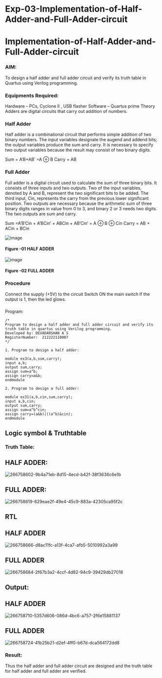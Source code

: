 # Exp-03-Implementation-of-Half-Adder-and-Full-Adder-circuit

# Implementation-of-Half-Adder-and-Full-Adder-circuit
### AIM:
To design a half adder and full adder circuit and verify its truth table in Quartus using Verilog programming.

### Equipments Required:
Hardware – PCs, Cyclone II , USB flasher
Software – Quartus prime
Theory
Adders are digital circuits that carry out addition of numbers.

### Half Adder
Half adder is a combinational circuit that performs simple addition of two binary numbers. The input variables designate the augend and addend bits; the output variables produce the sum and carry. It is necessary to specify two output variables because the result may consist of two binary digits.

Sum = A’B+AB’ =A ⊕ B Carry = AB

### Full Adder
Full adder is a digital circuit used to calculate the sum of three binary bits. It consists of three inputs and two outputs. Two of the input variables, denoted by A and B, represent the two significant bits to be added. The third input, Cin, represents the carry from the previous lower significant position. Two outputs are necessary because the arithmetic sum of three binary digits ranges in value from 0 to 3, and binary 2 or 3 needs two digits. The two outputs are sum and carry.

Sum =A’B’Cin + A’BCin’ + ABCin + AB’Cin’ = A ⊕ B ⊕ Cin Carry = AB + ACin + BCin

 ![image](https://user-images.githubusercontent.com/36288975/163552156-a13e5a56-c638-4110-97d9-8896907c8d25.png)

#### Figure -01 HALF ADDER 


![image](https://user-images.githubusercontent.com/36288975/163552057-b3547877-6d07-45b4-b7e0-bcfebfad9e1d.png)

#### Figure -02 FULL ADDER 

### Procedure

Connect the supply (+5V) to the circuit
Switch ON the main switch
If the output is 1, then the led glows.
### 
Program:
```
/*
Program to design a half adder and full adder circuit and verify its truth table in quartus using Verilog programming.
Developed by: DEVADARSHAN A S
RegisterNumber:  212222110007
*/

1. Program to design a half adder:

module ex3(a,b,sum,carry);
input a,b;
output sum,carry;
assign sum=a^b;
assign carry=a&b;
endmodule 

2. Program to design a full adder:

module ex31(a,b,cin,sum,carry);
input a,b,cin;
output sum,carry;
assign sum=a^b^cin;
assign carry=(a&b)|((a^b)&cin);
endmodule

```
## Logic symbol & Truthtable
### Truth Table:

## HALF ADDER:
![266758602-9b4a71eb-8d15-4ecd-b42f-38f3636c6e1b](https://github.com/Alfredsec/Exp-02-Implementation-of-Half-Adder-and-Full-Adder-circuit/assets/120621608/5f147812-2b46-4117-b2f8-734931f730bd)

## FULL ADDER:
![266758619-629eae2f-49e4-45c9-883a-42305ca95f2c](https://github.com/Alfredsec/Exp-02-Implementation-of-Half-Adder-and-Full-Adder-circuit/assets/120621608/e579f3f0-0864-4e8f-abba-20c258eff9d2)

## RTL

## HALF ADDER
![266758666-d8ac11fc-a13f-4ca7-afb5-5010992a3a99](https://github.com/Alfredsec/Exp-02-Implementation-of-Half-Adder-and-Full-Adder-circuit/assets/120621608/df7bc321-6d9a-4d2a-bda2-abd715c550c8)

## FULL ADDER

![266758684-2f67b3a2-4ccf-4d82-94c9-39429db27018](https://github.com/Alfredsec/Exp-02-Implementation-of-Half-Adder-and-Full-Adder-circuit/assets/120621608/dbb31564-6dc0-4433-9b98-5fb393d01c7a)

## Output:
## HALF ADDER
![266758710-5357d606-086d-4bc6-a757-2f6e15881137](https://github.com/Alfredsec/Exp-02-Implementation-of-Half-Adder-and-Full-Adder-circuit/assets/120621608/235393b1-9f0d-4198-bc3e-c057fd9b9752)

## FULL ADDER
![266758724-41b25b21-d2ef-4ff0-b67d-dca564172dd8](https://github.com/Alfredsec/Exp-02-Implementation-of-Half-Adder-and-Full-Adder-circuit/assets/120621608/38ac15b5-29b2-4da5-a09a-677fa00c4d25)


### Result:
Thus the half adder and full adder circuit are designed and the truth table for half adder and full adder are verified.

